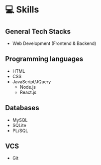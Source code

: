 # 💻 Skills

## General Tech Stacks
- Web Development (Frontend & Backend)

## Programming languages
- HTML
- CSS
- JavaScript/JQuery
  - Node.js
  - React.js

## Databases
- MySQL
- SQLite
- PL/SQL

## VCS
- Git